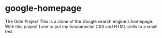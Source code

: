 # google-homepage
The Odin Project
This is a clone of the Google search engine's homepage. With this project I aim to put my fundamental CSS and HTML skills to a small test.